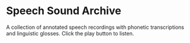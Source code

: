 # Speech Sound Archive

A collection of annotated speech recordings with phonetic transcriptions and linguistic glosses. Click the play button to listen.

